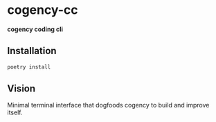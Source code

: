 # cogency-cc

**cogency coding cli**

## Installation

```bash
poetry install
```

## Vision

Minimal terminal interface that dogfoods cogency to build and improve itself.
